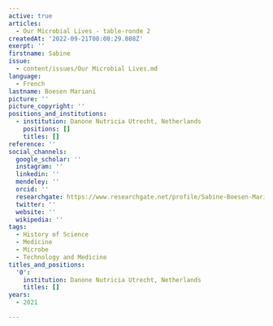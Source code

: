 ```yaml
---
active: true
articles:
  - Our Microbial Lives - table-ronde 2
createdAt: '2022-09-21T08:08:29.808Z'
exerpt: ''
firstname: Sabine
issue:
  - content/issues/Our Microbial Lives.md
language:
  - French
lastname: Boesen Mariani
picture: ''
picture_copyright: ''
positions_and_institutions:
  - institution: Danone Nutricia Utrecht, Netherlands
    positions: []
    titles: []
reference: ''
social_channels:
  google_scholar: ''
  instagram: ''
  linkedin: ''
  mendeley: ''
  orcid: ''
  researchgate: https://www.researchgate.net/profile/Sabine-Boesen-Mariani
  twitter: ''
  website: ''
  wikipedia: ''
tags:
  - History of Science
  - Medicine
  - Microbe
  - Technology and Medicine
titles_and_positions:
  '0':
    institution: Danone Nutricia Utrecht, Netherlands
    titles: []
years:
  - 2021

---
```

